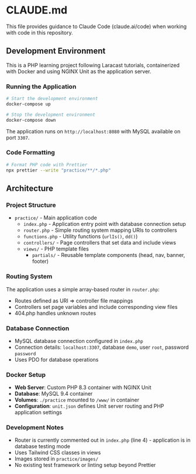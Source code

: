# CLAUDE.md

This file provides guidance to Claude Code (claude.ai/code) when working with code in this repository.

## Development Environment

This is a PHP learning project following Laracast tutorials, containerized with Docker and using NGINX Unit as the application server.

### Running the Application

```bash
# Start the development environment
docker-compose up

# Stop the development environment  
docker-compose down
```

The application runs on `http://localhost:8080` with MySQL available on port `3307`.

### Code Formatting

```bash
# Format PHP code with Prettier
npx prettier --write "practice/**/*.php"
```

## Architecture

### Project Structure
- `practice/` - Main application code
  - `index.php` - Application entry point with database connection setup
  - `router.php` - Simple routing system mapping URIs to controllers
  - `functions.php` - Utility functions (`urlIs()`, `dd()`)
  - `controllers/` - Page controllers that set data and include views
  - `views/` - PHP template files
    - `partials/` - Reusable template components (head, nav, banner, footer)

### Routing System
The application uses a simple array-based router in `router.php`:
- Routes defined as URI => controller file mappings
- Controllers set page variables and include corresponding view files
- 404.php handles unknown routes

### Database Connection
- MySQL database connection configured in `index.php`
- Connection details: `localhost:3307`, database `demo`, user `root`, password `password`
- Uses PDO for database operations

### Docker Setup
- **Web Server**: Custom PHP 8.3 container with NGINX Unit
- **Database**: MySQL 9.4 container
- **Volumes**: `./practice` mounted to `/www/` in container
- **Configuration**: `unit.json` defines Unit server routing and PHP application settings

### Development Notes
- Router is currently commented out in `index.php` (line 4) - application is in database testing mode
- Uses Tailwind CSS classes in views
- Images stored in `practice/images/`
- No existing test framework or linting setup beyond Prettier